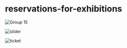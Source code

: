 # reservations-for-exhibitions

![Group 15](https://user-images.githubusercontent.com/79898245/138383733-439c0321-17ff-446b-98ef-c266900cea4c.png)

![slider](https://user-images.githubusercontent.com/79898245/138641856-d1bc9599-76f2-4ccf-8d45-1afd21e6abdf.gif)

![ticket](https://user-images.githubusercontent.com/79898245/138641863-8a3fe40d-fd77-42e9-8fe2-4236214c0796.gif)
